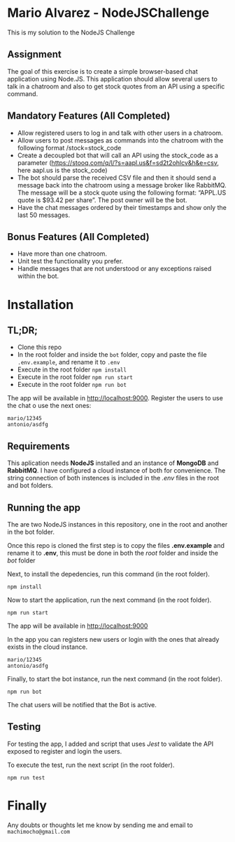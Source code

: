 # Mario Alvarez - NodeJSChallenge
This is my solution to the NodeJS Challenge

## Assignment
The goal of this exercise is to create a simple browser-based chat application using Node.JS.
This application should allow several users to talk in a chatroom and also to get stock quotes
from an API using a specific command.

## Mandatory Features (**All Completed**)
* Allow registered users to log in and talk with other users in a chatroom.
* Allow users to post messages as commands into the chatroom with the following format
/stock=stock_code
* Create a decoupled bot that will call an API using the stock_code as a parameter
(https://stooq.com/q/l/?s=aapl.us&f=sd2t2ohlcv&h&e=csv, here aapl.us is the
stock_code)
* The bot should parse the received CSV file and then it should send a message back into
the chatroom using a message broker like RabbitMQ. The message will be a stock quote
using the following format: “APPL.US quote is $93.42 per share”. The post owner will be
the bot.
* Have the chat messages ordered by their timestamps and show only the last 50
messages.

## Bonus Features (**All Completed**)
* Have more than one chatroom.
* Unit test the functionality you prefer.
* Handle messages that are not understood or any exceptions raised within the bot.

# Installation

## TL;DR;

* Clone this repo
* In the root folder and inside the `bot` folder, copy and paste the file `.env.example`, and rename it to `.env` 
* Execute in the root folder `npm install`
* Execute in the root folder `npm run start`
* Execute in the root folder `npm run bot`

The app will be available in [http://localhost:9000](http://localhost:9000). Register the users to use the chat o use the next ones:
```
mario/12345
antonio/asdfg
```


## Requirements

This aplication needs **NodeJS** installed and an instance of **MongoDB** and **RabbitMQ**. I have configured a cloud instance of both for convenience. The string connection  of both instences is included in the *.env* files in the root and bot folders.

## Running the app

The are two NodeJS instances in this repository, one in the root and another in the bot folder.

Once this repo is cloned the first step is to copy the files **.env.example** and rename it to **.env**, this must be done in both the *root* folder and inside the *bot* folder

Next, to install the depedencies, run this command (in the root folder).

```
npm install
```
Now to start the application, run the next command  (in the root folder).
```
npm run start
```

The app will be available in [http://localhost:9000](http://localhost:9000)

In the app you can registers new users or login with the ones that already exists in the cloud instance.
```
mario/12345
antonio/asdfg
```

Finally, to start the bot instance, run the next command  (in the root folder).
```
npm run bot
```
The chat users will be notified that the Bot is active.

## Testing

For testing the app, I added and script that uses *Jest* to validate the API exposed to register and login the users.

To execute the test, run the next script (in the root folder).
```
npm run test
```


# Finally
Any doubts or thoughts let me know by sending me and email to `machimocho@gmail.com`